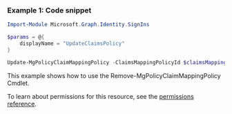 ### Example 1: Code snippet

```powershellImport-Module Microsoft.Graph.Identity.SignIns

$params = @{
	displayName = "UpdateClaimsPolicy"
}

Update-MgPolicyClaimMappingPolicy -ClaimsMappingPolicyId $claimsMappingPolicyId -BodyParameter $params
```
This example shows how to use the Remove-MgPolicyClaimMappingPolicy Cmdlet.
To learn about permissions for this resource, see the [permissions reference](/graph/permissions-reference).


